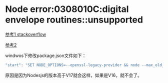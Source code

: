 # Node error:0308010C:digital envelope routines::unsupported

[参考1 stackoverflow](https://stackoverflow.com/questions/69719601/getting-error-digital-envelope-routines-reason-unsupported-code-err-oss)

[参考2](https://sebhastian.com/error-0308010c-digital-envelope-routines-unsupported/)

windwos下修改package.json文件如下：

```js
"start": "SET NODE_OPTIONS=--openssl-legacy-provider && node --max_old_space_size=8048 
```

原因是因为Nodesjs的版本高于V17就会这样，如果是V16，就不会了。